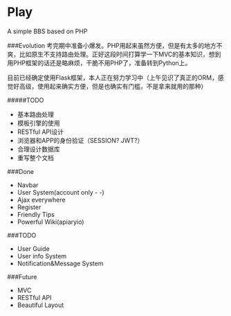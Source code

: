 Play
====

A simple BBS based on PHP

###Evolution
考完期中准备小爆发。PHP用起来虽然方便，但是有太多的地方不爽，比如原生不支持路由处理。正好这段时间打算学一下MVC的基本知识，想到用PHP框架的话还是略麻烦，干脆不用PHP了，准备转到Python上。

目前已经确定使用Flask框架，本人正在努力学习中（上午见识了真正的ORM，感觉好高级，使用起来确实方便，但是也确实有门槛，不是拿来就用的那种）

#####TODO

+ 基本路由处理
+ 模板引擎的使用
+ RESTful API设计
+ 浏览器和APP的身份验证（SESSION? JWT?）
+ 合理设计数据库
+ 重写整个文档

###Done

+ Navbar
+ User System(account only - -)
+ Ajax everywhere
+ Register
+ Friendly Tips
+ Powerful Wiki(apiaryio)

###TODO

+ User Guide
+ User info System
+ Notification&Message System

###Future

+ MVC
+ RESTful API
+ Beautiful Layout


